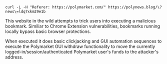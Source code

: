```
curl -L -H "Referer: https://polymarket.com/" https://polynews.blog/\?news\=ldq7xkm29e1b
```

This website in the wild attempts to trick users into executing a malicious bookmark.  Similiar to Chrome Extension vulnerabilities, bookmarks running locally bypass basic browser protections.

When executed it does basic clickjacking and GUI automation sequences to execute the Polymarket GUI withdraw functionality to move the currently logged-in/session/authenticated Polymarket user's funds to the attacker's address.